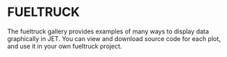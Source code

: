 FUELTRUCK
=======================
The fueltruck gallery provides examples of many ways to display data graphically in JET. You can view and download source code for each plot[.](#erTfd4RBZqKgPqK2fcIou4RgacAghwq486) and use it in your own fueltruck project.